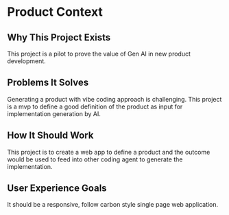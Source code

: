 # Product Context

## Why This Project Exists
This project is a pilot to prove the value of Gen AI in new product development.

## Problems It Solves
Generating a product with vibe coding approach is challenging. This project is a mvp to define a good definition of the product as input for implementation generation by AI.

## How It Should Work
This project is to create a web app to define a product and the outcome would be used to feed into other coding agent to generate the implementation.

## User Experience Goals
It should be a responsive, follow carbon style single page web application.